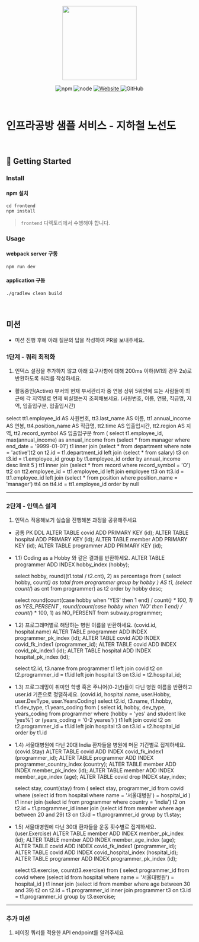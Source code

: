<p align="center">
    <img width="200px;" src="https://raw.githubusercontent.com/woowacourse/atdd-subway-admin-frontend/master/images/main_logo.png"/>
</p>
<p align="center">
  <img alt="npm" src="https://img.shields.io/badge/npm-%3E%3D%205.5.0-blue">
  <img alt="node" src="https://img.shields.io/badge/node-%3E%3D%209.3.0-blue">
  <a href="https://edu.nextstep.camp/c/R89PYi5H" alt="nextstep atdd">
    <img alt="Website" src="https://img.shields.io/website?url=https%3A%2F%2Fedu.nextstep.camp%2Fc%2FR89PYi5H">
  </a>
  <img alt="GitHub" src="https://img.shields.io/github/license/next-step/atdd-subway-service">
</p>

<br>

# 인프라공방 샘플 서비스 - 지하철 노선도

<br>

## 🚀 Getting Started

### Install
#### npm 설치
```
cd frontend
npm install
```
> `frontend` 디렉토리에서 수행해야 합니다.

### Usage
#### webpack server 구동
```
npm run dev
```
#### application 구동
```
./gradlew clean build
```
<br>

## 미션

* 미션 진행 후에 아래 질문의 답을 작성하여 PR을 보내주세요.


### 1단계 - 쿼리 최적화

1. 인덱스 설정을 추가하지 않고 아래 요구사항에 대해 200ms 이하(M1의 경우 2s)로 반환하도록 쿼리를 작성하세요.

- 활동중인(Active) 부서의 현재 부서관리자 중 연봉 상위 5위안에 드는 사람들이 최근에 각 지역별로 언제 퇴실했는지 조회해보세요. (사원번호, 이름, 연봉, 직급명, 지역, 입출입구분, 입출입시간)

select
    tt1.employee_id AS 사원번호,
    tt3.last_name AS 이름,
    tt1.annual_income AS 연봉,
    tt4.position_name AS 직급명,
    tt2.time AS 입출입시간,
    tt2.region AS 지역,
    tt2.record_symbol AS 입출입구분
from (
    select
        t1.employee_id,
        max(annual_income) as annual_income
    from (select * from manager where end_date = '9999-01-01') t1
    inner join (select * from department where note = 'active')t2
    on t2.id = t1.department_id
    left join (select * from salary) t3
    on t3.id = t1.employee_id
    group by t1.employee_id
    order by annual_income desc
    limit 5
) tt1
inner join (select * from record where record_symbol = 'O') tt2
on tt2.employee_id = tt1.employee_id
left join employee tt3
on tt3.id = tt1.employee_id
left join (select * from position where position_name = 'manager') tt4
on tt4.id = tt1.employee_id
order by null



---

### 2단계 - 인덱스 설계

1. 인덱스 적용해보기 실습을 진행해본 과정을 공유해주세요

- 공통 PK DDL
ALTER TABLE covid ADD PRIMARY KEY (id);
ALTER TABLE hospital ADD PRIMARY KEY (id);
ALTER TABLE member ADD PRIMARY KEY (id);
ALTER TABLE programmer ADD PRIMARY KEY (id);

- 1.1) Coding as a Hobby 와 같은 결과를 반환하세요.
  ALTER TABLE programmer ADD INDEX hobby_index (hobby);

    select hobby, round((t1.total / t2.cnt), 2) as percentage
    from (
        select hobby, count(*) as total
        from programmer
        group by hobby
    ) AS t1, (select count(*) as cnt from programmer) as t2
    order by hobby desc;

    select
        round(count(case hobby when 'YES' then 1 end) / count(*) * 100, 1) as YES_PERSENT
        , round(count(case hobby when 'NO' then 1 end) / count(*) * 100, 1) as NO_PERSENT
    from subway.programmer;

- 1.2) 프로그래머별로 해당하는 병원 이름을 반환하세요. (covid.id, hospital.name)
  ALTER TABLE programmer ADD INDEX programmer_pk_index (id);
  ALTER TABLE covid ADD INDEX covid_fk_index1 (programmer_id);
  ALTER TABLE covid ADD INDEX covid_pk_index1 (id);
  ALTER TABLE hospital ADD INDEX hospital_pk_index (id);

  select t2.id, t3.name
  from programmer t1
  left join covid t2
  on t2.programmer_id = t1.id
  left join hospital t3
  on t3.id = t2.hospital_id;

- 1.3) 프로그래밍이 취미인 학생 혹은 주니어(0-2년)들이 다닌 병원 이름을 반환하고 user.id 기준으로 정렬하세요. (covid.id, hospital.name, user.Hobby, user.DevType, user.YearsCoding)
  select t2.id, t3.name, t1.hobby, t1.dev_type, t1.years_coding
  from ( 
    select id, hobby, dev_type, years_coding 
    from programmer 
    where (hobby = 'yes' and student like 'yes%') or (years_coding = '0-2 yeares')
  ) t1
  left join covid t2
  on t2.programmer_id = t1.id
  left join hospital t3
  on t3.id = t2.hospital_id
  order by t1.id

- 1.4) 서울대병원에 다닌 20대 India 환자들을 병원에 머문 기간별로 집계하세요. (covid.Stay)
  ALTER TABLE covid ADD INDEX covid_fk_index1 (programmer_id);
  ALTER TABLE programmer ADD INDEX programmer_country_index (country);
  ALTER TABLE member ADD INDEX member_pk_index (id);
  ALTER TABLE member ADD INDEX member_age_index (age);
  ALTER TABLE covid drop INDEX stay_index;

  select stay, count(stay) 
  from (
    select stay, programmer_id 
    from covid 
    where (select id from hospital where name = '서울대병원') = hospital_id
  ) t1
  inner join (select id from programmer where country = 'india') t2
  on t2.id = t1.programmer_id
  inner join (select id from member where age between 20 and 29) t3
  on t3.id = t1.programmer_id
  group by t1.stay;

- 1.5) 서울대병원에 다닌 30대 환자들을 운동 횟수별로 집계하세요. (user.Exercise)
  ALTER TABLE member ADD INDEX member_pk_index (id);
  ALTER TABLE member ADD INDEX member_age_index (age);
  ALTER TABLE covid ADD INDEX covid_fk_index1 (programmer_id);
  ALTER TABLE covid ADD INDEX covid_hospital_index (hospital_id);
  ALTER TABLE programmer ADD INDEX programmer_pk_index (id);

  select t3.exercise, count(t3.exercise)
  from (
    select programmer_id 
    from covid 
    where (select id from hospital where name = '서울대병원') = hospital_id
  ) t1
  inner join (select id from member where age between 30 and 39) t2
  on t2.id = t1.programmer_id
  inner join programmer t3
  on t3.id = t1.programmer_id
  group by t3.exercise;
---

### 추가 미션

1. 페이징 쿼리를 적용한 API endpoint를 알려주세요
